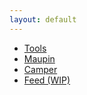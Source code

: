 ```yaml
---
layout: default
---
```



* [Tools](./tools/)
* [Maupin](./maupin/)
* [Camper](./camper/)
* [Feed (WIP)](./feed/)